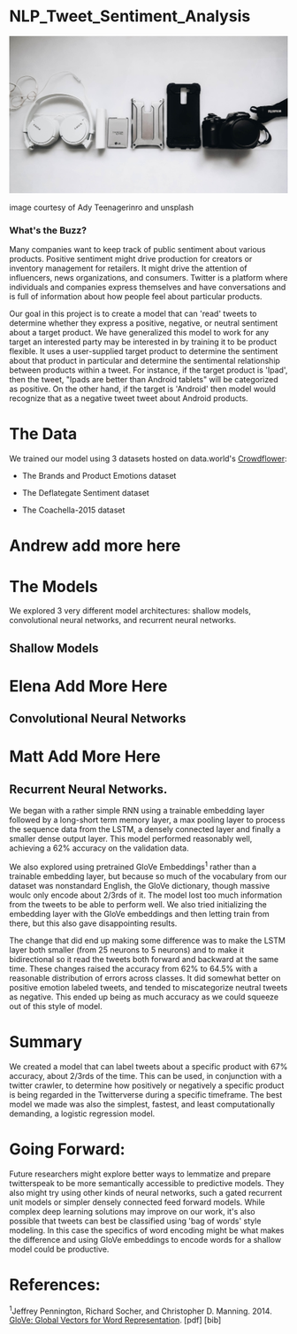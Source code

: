 # NLP_Tweet_Sentiment_Analysis

![image of tech products](reports/figures/ady-teenagerinro-tech-products-unsplash.jpg)

image courtesy of Ady Teenagerinro and unsplash

### What's the Buzz?
Many companies want to keep track of public sentiment about various products.  Positive sentiment might drive production for creators or inventory management for retailers.  It might drive the attention of influencers, news organizations, and consumers.  Twitter is a platform where individuals and companies express themselves and have conversations and is full of information about how people feel about particular products.

Our goal in this project is to create a model that can 'read' tweets to determine whether they express a positive, negative, or neutral sentiment about a target product.  We have generalized this model to work for any target an interested party may be interested in by training it to be product flexible.  It uses a user-supplied target product to determine the sentiment about that product in particular and determine the sentimental relationship between products within a tweet.  For instance, if the target product is 'Ipad', then the tweet, "Ipads are better than Android tablets" will be categorized as positive.  On the other hand, if the target is 'Android' then model would recognize that as a negative tweet tweet about Android products.

# The Data

We trained our model using 3 datasets hosted on data.world's [Crowdflower](https://data.world/crowdflower): 

* The Brands and Product Emotions dataset 

* The Deflategate Sentiment dataset

* The Coachella-2015 dataset

# Andrew add more here

# The Models
We explored 3 very different model architectures: shallow models, convolutional neural networks, and recurrent neural networks.

## Shallow Models

# Elena Add More Here

## Convolutional Neural Networks

# Matt Add More Here

## Recurrent Neural Networks.

We began with a rather simple RNN using a trainable embedding layer followed by a long-short term memory layer, a max pooling layer to process the sequence data from the LSTM, a densely connected layer and finally a smaller dense output layer.  This model performed reasonably well, achieving a 62% accuracy on the validation data.

We also explored using pretrained GloVe Embeddings<sup>1</sup> rather than a trainable embedding layer, but because so much of the vocabulary from our dataset was nonstandard English, the GloVe dictionary, though massive woulc only encode about 2/3rds of it.  The model lost too much information from the tweets to be able to perform well.  We also tried initializing the embedding layer with the GloVe embeddings and then letting train from there, but this also gave disappointing results.

The change that did end up making some difference was to make the LSTM layer both smaller (from 25 neurons to 5 neurons) and to make it bidirectional so it read the tweets both forward and backward at the same time.  These changes raised the accuracy from 62% to 64.5% with a reasonable distribution of errors across classes.  It did somewhat better on positive emotion labeled tweets, and tended to miscategorize neutral tweets as negative.  This ended up being as much accuracy as we could squeeze out of this style of model.

# Summary

We created a model that can label tweets about a specific product with 67% accuracy, about 2/3rds of the time.  This can be used, in conjunction with a twitter crawler, to determine how positively or negatively a specific product is being regarded in the Twitterverse during a specific timeframe.  The best model we made was also the simplest, fastest, and least computationally demanding, a logistic regression model.

# Going Forward:

Future researchers might explore better ways to lemmatize and prepare twitterspeak to be more semantically accessible to predictive models. They also might try using other kinds of neural networks, such a gated recurrent unit models or simpler densely connected feed forward models.  While complex deep learning solutions may improve on our work, it's also possible that tweets can best be classified using 'bag of words' style modeling.  In this case the specifics of word encoding might be what makes the difference and using GloVe embeddings to encode words for a shallow model could be productive.

# References:

<sup>1</sup>Jeffrey Pennington, Richard Socher, and Christopher D. Manning. 2014. [GloVe: Global Vectors for Word Representation](https://nlp.stanford.edu/pubs/glove.pdf). [pdf] [bib]

